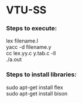 # VTU-SS
### Steps to execute:
lex filename.l <br>
yacc -d filename.y <br> 
cc lex.yy.c y.tab.c -ll <br>
./a.out <br>
### Steps to install libraries:
sudo apt-get install flex <br>
sudo apt-get install bison
